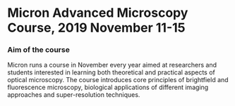 # Micron Advanced Microscopy Course, 2019 November 11-15
### Aim of the course
Micron runs a course in November every year aimed at researchers and students interested in learning both theoretical and practical aspects of optical microscopy. The course introduces core principles of brightfield and fluorescence microscopy, biological applications of different imaging approaches and super-resolution techniques. 
